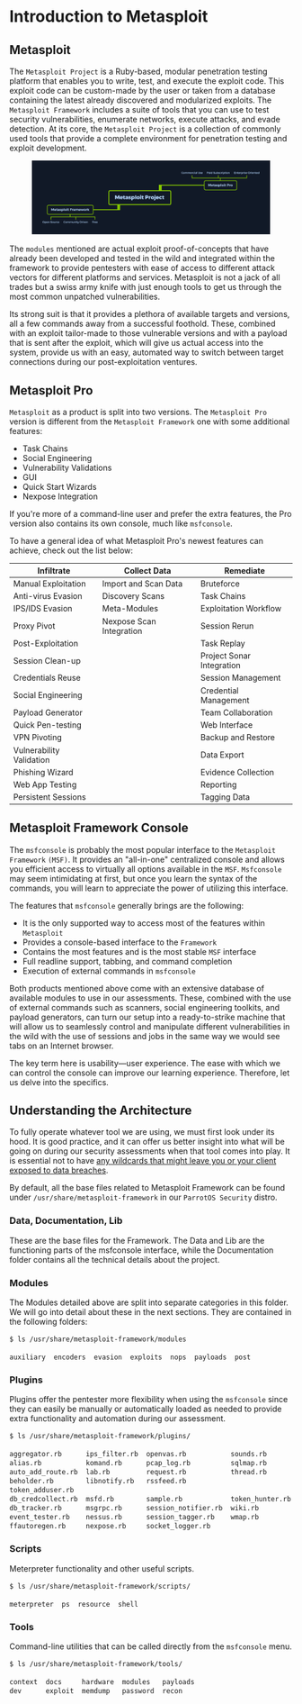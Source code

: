 # Introduction to Metasploit

## Metasploit

The `Metasploit Project` is a Ruby-based, modular penetration testing platform that enables you to write, test, and execute the exploit code. This exploit code can be custom-made by the user or taken from a database containing the latest already discovered and modularized exploits. The `Metasploit Framework` includes a suite of tools that you can use to test security vulnerabilities, enumerate networks, execute attacks, and evade detection. At its core, the `Metasploit Project` is a collection of commonly used tools that provide a complete environment for penetration testing and exploit development.

<figure><img src="../../../../.gitbook/assets/image (1) (1) (1) (1) (1) (1) (1) (1) (1) (1) (1) (1) (1) (1) (1) (1) (1) (1) (1) (1) (1) (1) (1) (1) (1) (1) (1) (1) (1) (1) (1) (1) (1) (1) (1) (1) (1) (1) (1) (1) (1) (1) (1) (1) (1) (1) (1) (1) (1) (1) (1) (1) (1) (1) (1) (1) (1) (1) (1) (1)  (17).png" alt=""><figcaption></figcaption></figure>

The `modules` mentioned are actual exploit proof-of-concepts that have already been developed and tested in the wild and integrated within the framework to provide pentesters with ease of access to different attack vectors for different platforms and services. Metasploit is not a jack of all trades but a swiss army knife with just enough tools to get us through the most common unpatched vulnerabilities.

Its strong suit is that it provides a plethora of available targets and versions, all a few commands away from a successful foothold. These, combined with an exploit tailor-made to those vulnerable versions and with a payload that is sent after the exploit, which will give us actual access into the system, provide us with an easy, automated way to switch between target connections during our post-exploitation ventures.

## Metasploit Pro

`Metasploit` as a product is split into two versions. The `Metasploit Pro` version is different from the `Metasploit Framework` one with some additional features:

* Task Chains
* Social Engineering
* Vulnerability Validations
* GUI
* Quick Start Wizards
* Nexpose Integration

If you're more of a command-line user and prefer the extra features, the Pro version also contains its own console, much like `msfconsole`.

To have a general idea of what Metasploit Pro's newest features can achieve, check out the list below:

| **Infiltrate**           | **Collect Data**         | **Remediate**             |
| ------------------------ | ------------------------ | ------------------------- |
| Manual Exploitation      | Import and Scan Data     | Bruteforce                |
| Anti-virus Evasion       | Discovery Scans          | Task Chains               |
| IPS/IDS Evasion          | Meta-Modules             | Exploitation Workflow     |
| Proxy Pivot              | Nexpose Scan Integration | Session Rerun             |
| Post-Exploitation        |                          | Task Replay               |
| Session Clean-up         |                          | Project Sonar Integration |
| Credentials Reuse        |                          | Session Management        |
| Social Engineering       |                          | Credential Management     |
| Payload Generator        |                          | Team Collaboration        |
| Quick Pen-testing        |                          | Web Interface             |
| VPN Pivoting             |                          | Backup and Restore        |
| Vulnerability Validation |                          | Data Export               |
| Phishing Wizard          |                          | Evidence Collection       |
| Web App Testing          |                          | Reporting                 |
| Persistent Sessions      |                          | Tagging Data              |

## Metasploit Framework Console

The `msfconsole` is probably the most popular interface to the `Metasploit Framework` `(MSF)`. It provides an "all-in-one" centralized console and allows you efficient access to virtually all options available in the `MSF`. `Msfconsole` may seem intimidating at first, but once you learn the syntax of the commands, you will learn to appreciate the power of utilizing this interface.

The features that `msfconsole` generally brings are the following:

* It is the only supported way to access most of the features within `Metasploit`
* Provides a console-based interface to the `Framework`
* Contains the most features and is the most stable `MSF` interface
* Full readline support, tabbing, and command completion
* Execution of external commands in `msfconsole`

Both products mentioned above come with an extensive database of available modules to use in our assessments. These, combined with the use of external commands such as scanners, social engineering toolkits, and payload generators, can turn our setup into a ready-to-strike machine that will allow us to seamlessly control and manipulate different vulnerabilities in the wild with the use of sessions and jobs in the same way we would see tabs on an Internet browser.

The key term here is usability—user experience. The ease with which we can control the console can improve our learning experience. Therefore, let us delve into the specifics.

## Understanding the Architecture

To fully operate whatever tool we are using, we must first look under its hood. It is good practice, and it can offer us better insight into what will be going on during our security assessments when that tool comes into play. It is essential not to have [any wildcards that might leave you or your client exposed to data breaches](https://blog.cobaltstrike.com/2016/09/28/cobalt-strike-rce-active-exploitation-reported/).

By default, all the base files related to Metasploit Framework can be found under `/usr/share/metasploit-framework` in our `ParrotOS Security` distro.

### **Data, Documentation, Lib**

These are the base files for the Framework. The Data and Lib are the functioning parts of the msfconsole interface, while the Documentation folder contains all the technical details about the project.

### **Modules**

The Modules detailed above are split into separate categories in this folder. We will go into detail about these in the next sections. They are contained in the following folders:

```shell-session
$ ls /usr/share/metasploit-framework/modules

auxiliary  encoders  evasion  exploits  nops  payloads  post
```

### **Plugins**

Plugins offer the pentester more flexibility when using the `msfconsole` since they can easily be manually or automatically loaded as needed to provide extra functionality and automation during our assessment.

```shell-session
$ ls /usr/share/metasploit-framework/plugins/

aggregator.rb      ips_filter.rb  openvas.rb           sounds.rb
alias.rb           komand.rb      pcap_log.rb          sqlmap.rb
auto_add_route.rb  lab.rb         request.rb           thread.rb
beholder.rb        libnotify.rb   rssfeed.rb           token_adduser.rb
db_credcollect.rb  msfd.rb        sample.rb            token_hunter.rb
db_tracker.rb      msgrpc.rb      session_notifier.rb  wiki.rb
event_tester.rb    nessus.rb      session_tagger.rb    wmap.rb
ffautoregen.rb     nexpose.rb     socket_logger.rb
```

### **Scripts**

Meterpreter functionality and other useful scripts.

```shell-session
$ ls /usr/share/metasploit-framework/scripts/

meterpreter  ps  resource  shell
```

### **Tools**

Command-line utilities that can be called directly from the `msfconsole` menu.

```shell-session
$ ls /usr/share/metasploit-framework/tools/

context  docs     hardware  modules   payloads
dev      exploit  memdump   password  recon
```
